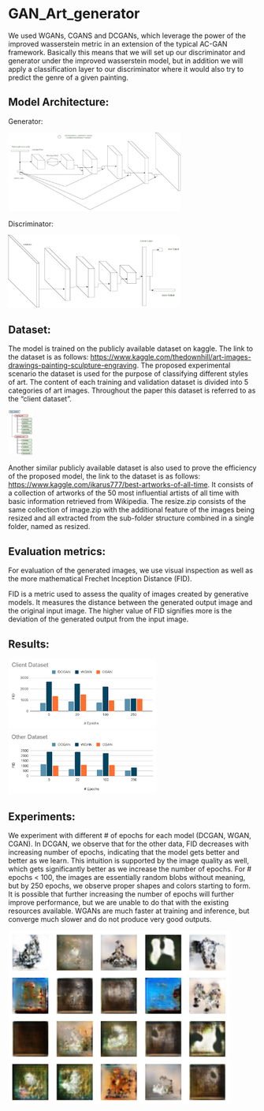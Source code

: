 # GAN_Art_generator

We used WGANs, CGANS and DCGANs, which leverage the power of the improved wasserstein metric in an extension of the typical AC-GAN framework. Basically this means that we will set up our discriminator and generator under the improved wasserstein model, but in addition we will apply a classification layer to our discriminator where it would also try to predict the genre of a given painting. 

## Model Architecture:
Generator:

<img width= 350, src="https://github.com/Chi-SquareX/GAN-Art-Generator/blob/f9f15ba34e09282dbcefbaf0ead7ddc730afc53c/Figures/generator.png" alt="Generator" />

Discriminator:

<img width= 350, src="https://github.com/Chi-SquareX/GAN-Art-Generator/blob/f9f15ba34e09282dbcefbaf0ead7ddc730afc53c/Figures/discriminator.png" alt="Discriminator" />

## Dataset:
The model is trained on the publicly available dataset on kaggle. The link to the dataset is as follows: https://www.kaggle.com/thedownhill/art-images-drawings-painting-sculpture-engraving. The proposed experimental scenario the dataset is used for the purpose of classifying different styles of art. The content of each training and validation dataset is divided into 5 categories of art images. Throughout the paper this dataset is referred to as the “client dataset”. 

<img width= 50, src="https://github.com/Chi-SquareX/GAN-Art-Generator/blob/f9f15ba34e09282dbcefbaf0ead7ddc730afc53c/Figures/data.png" alt="Data Format" />

Another similar publicly available dataset is also used to prove the efficiency of the proposed model, the link to the dataset is as follows: https://www.kaggle.com/ikarus777/best-artworks-of-all-time. It consists of a collection of artworks of the 50 most influential artists of all time with basic information retrieved from Wikipedia. The resize.zip consists of the same collection of image.zip with the additional feature of the images being resized and all extracted from the sub-folder structure combined in a single folder, named as resized. 

## Evaluation metrics:
For evaluation of the generated images, we use visual inspection as well as the more mathematical Frechet Inception Distance (FID). 

FID is a metric used to assess the quality of images created by generative models. It measures the distance between the generated output image and the original input image. The higher value of FID signifies more is the deviation of the generated output from the input image. 

## Results: 
<img width= 300, src="https://github.com/Chi-SquareX/GAN-Art-Generator/blob/f9f15ba34e09282dbcefbaf0ead7ddc730afc53c/Figures/Clientdataset.png" alt="Results Client Dataset" /><img width= 300, src="https://github.com/Chi-SquareX/GAN-Art-Generator/blob/f9f15ba34e09282dbcefbaf0ead7ddc730afc53c/Figures/Otherdataset.png" alt="Results Other Dataset" />

## Experiments:
We experiment with different # of epochs for each model (DCGAN, WGAN, CGAN). In DCGAN, we observe that for the other data, FID decreases with increasing number of epochs, indicating that the model gets better and better as we learn. This intuition is supported by the image quality as well, which gets significantly better as we increase the number of epochs. For # epochs < 100, the images are essentially random blobs without meaning, but by 250 epochs, we observe proper shapes and colors starting to form. It is possible that further increasing the number of epochs will further improve performance, but we are unable to do that with the existing resources available. WGANs are much faster at training and inference, but converge much slower and do not produce very good outputs. 

<img width= 450, src="https://github.com/Chi-SquareX/GAN-Art-Generator/blob/f9f15ba34e09282dbcefbaf0ead7ddc730afc53c/Figures/results.png" alt="Results" />
